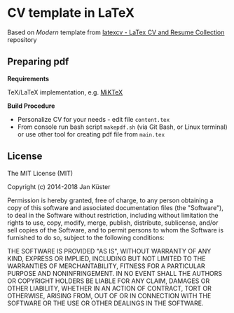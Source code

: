 # CV template in LaTeX

Based on *Modern* template from [latexcv - LaTex CV and Resume Collection](https://github.com/jankapunkt/latexcv) repository

## Preparing pdf 

**Requirements**

TeX/LaTeX implementation, e.g. [MiKTeX](https://miktex.org/)

**Build Procedure**

- Personalize CV for your needs - edit file `content.tex`
- From console run bash script `makepdf.sh` (via Git Bash, or Linux terminal) or use other tool for creating pdf file from `main.tex`

## License

The MIT License (MIT)

Copyright (c) 2014-2018 Jan Küster

Permission is hereby granted, free of charge, to any person obtaining a copy
of this software and associated documentation files (the "Software"), to deal
in the Software without restriction, including without limitation the rights
to use, copy, modify, merge, publish, distribute, sublicense, and/or sell
copies of the Software, and to permit persons to whom the Software is
furnished to do so, subject to the following conditions:
	
THE SOFTWARE IS PROVIDED "AS IS", WITHOUT WARRANTY OF ANY KIND, EXPRESS OR
IMPLIED, INCLUDING BUT NOT LIMITED TO THE WARRANTIES OF MERCHANTABILITY,
FITNESS FOR A PARTICULAR PURPOSE AND NONINFRINGEMENT. IN NO EVENT SHALL THE
AUTHORS OR COPYRIGHT HOLDERS BE LIABLE FOR ANY CLAIM, DAMAGES OR OTHER
LIABILITY, WHETHER IN AN ACTION OF CONTRACT, TORT OR OTHERWISE, ARISING FROM,
OUT OF OR IN CONNECTION WITH THE SOFTWARE OR THE USE OR OTHER DEALINGS IN
THE SOFTWARE.
